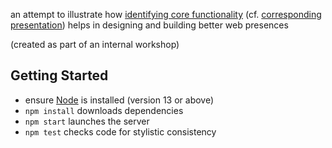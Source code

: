 an attempt to illustrate how
[identifying core functionality](https://adactio.com/journal/7774) (cf.
[corresponding presentation](https://www.youtube.com/watch?v=t0dUvs3jQnw&t=30m))
helps in designing and building better web presences

(created as part of an internal workshop)


Getting Started
---------------

* ensure [Node](https://nodejs.org) is installed (version 13 or above)
* `npm install` downloads dependencies
* `npm start` launches the server
* `npm test` checks code for stylistic consistency
